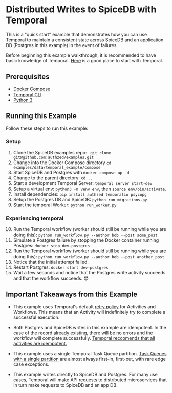 # Distributed Writes to SpiceDB with Temporal

This is a "quick start" example that demonstrates how you can use Temporal to maintain a consistent state across SpiceDB and an application DB (Postgres in this example) in the event of failures.

Before beginning this example walkthrough, it is recommended to have basic knowledge of Temporal. [Here](https://docs.temporal.io/evaluate/understanding-temporal) is a good place to start with Temporal.

## Prerequisites
- [Docker Compose](https://docs.docker.com/compose/install/)
- [Temporal CLI](https://docs.temporal.io/cli#install)
- [Python 3](https://www.python.org/downloads/)

## Running this Example

Follow these steps to run this example:

### Setup
1. Clone the SpiceDB examples repo: ` git clone git@github.com:authzed/examples.git`
2. Change into the Docker Compose directory `cd examples/data/temporal_example/compose`
3. Start SpiceDB and Postgres with `docker-compose up -d`
4. Change to the parent directory: `cd ..`
5. Start a development Temporal Server: `temporal server start-dev`
6. Setup a virtual env: `python3 -m venv env`, then `source env/bin/activate`.
7. Install dependencies: `pip install authzed temporalio psycopg`
8. Setup the Postgres DB and SpiceDB: `python run_migrations.py`
9. Start the temporal Worker: `python run_worker.py`

### Experiencing temporal
10. Run the Temporal workflow (worker should still be running while you are doing this): `python run_workflow.py --author bob --post some_post`
11. Simulate a Postgres failure by stopping the Docker container running Postgres: `docker stop dev-postgres`
12. Run the Temporal workflow (worker should still be running while you are doing this): `python run_workflow.py --author bob --post another_post`
13. Notice that the initial attempt failed.
14. Restart Postgres: `docker start dev-postgres`
15. Wait a few seconds and notice that the Postgres write activity succeeds and that the workflow succeeds. 😎

## Important Takeaways from this Example

- This example uses Temporal's default [retry policy](https://docs.temporal.io/encyclopedia/retry-policies) for Activities and Workflows. This means that an Activity will indefinitely try to complete a successful execution.

- Both Postgres and SpiceDB writes in this example are idempotent. In the case of the record already existing, there will be no errors and the workflow will complete successfully. [Temporal reccomends that all activities are idempotent.](https://docs.temporal.io/activity-definition#idempotency)

- This example uses a single Temporal Task Queue partition. [Task Queues with a single partition](https://docs.temporal.io/task-queue#task-ordering) are almost always first-in, first-out, with rare edge case exceptions.

- This example writes directly to SpiceDB and Postgres. For many use cases, Temporal will make API requests to distributed microservices that in turn make requests to SpiceDB and an app DB.



